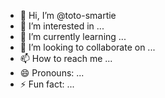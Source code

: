 - 👋 Hi, I’m @toto-smartie
- 👀 I’m interested in ...
- 🌱 I’m currently learning ...
- 💞️ I’m looking to collaborate on ...
- 📫 How to reach me ...
- 😄 Pronouns: ...
- ⚡ Fun fact: ...

<!---
toto-smartie/toto-smartie is a ✨ special ✨ repository because its `README.md` (this file) appears on your GitHub profile.
You can click the Preview link to take a look at your changes.
--->

